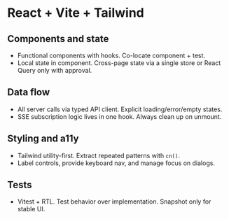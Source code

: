# React + Vite + Tailwind

## Components and state
- Functional components with hooks. Co-locate component + test.
- Local state in component. Cross-page state via a single store or React Query only with approval.

## Data flow
- All server calls via typed API client. Explicit loading/error/empty states.
- SSE subscription logic lives in one hook. Always clean up on unmount.

## Styling and a11y
- Tailwind utility-first. Extract repeated patterns with `cn()`.
- Label controls, provide keyboard nav, and manage focus on dialogs.

## Tests
- Vitest + RTL. Test behavior over implementation. Snapshot only for stable UI.
